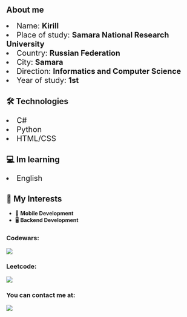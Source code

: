 ## About me
<li style="font-size: 20px;">Name: <b> Kirill </b> </li>
<li style="font-size: 20px;">Place of study: <b> Samara National Research University </b> </li>
<li style="font-size: 20px;">Country: <b> Russian Federation </b> </li>
<li style="font-size: 20px;">City: <b> Samara </b> </li>
<li style="font-size: 20px;">Direction: <b> Informatics and Computer Science </b> </li>
<li style="font-size: 20px;">Year of study: <b> 1st </b> </li>

## 🛠️ Technologies
<li style="font-size: 20px;">C#</li>
<li style="font-size: 20px;">Python</li>
<li style="font-size: 20px;">HTML/CSS</li>

## 💻 Im learning 
<li style="font-size: 20px;">English</li>

## 💚 My Interests
- 📱 **Mobile Development**
- 🖥️ **Backend Development**

### Codewars:
<a href="https://www.codewars.com/users/KKerya1" target="_blank" rel="noreferrer"> <img src="https://github.r2v.ch/codewars?user=KKerya1&stroke=%23BB432C"></a>


### Leetcode:
<a href="https://leetcode.com/u/lollicry/"> <img src="https://leetcard.jacoblin.cool/lollicry?theme=dark&font=Mina&ext=activity"></a>


### You can contact me at: 
<a href="https://t.me/alwwnsleep"> <img src="https://img.shields.io/badge/Telegram-2CA5E0?style=for-the-badge&logo=telegram&logoColor=white" /> </a>

